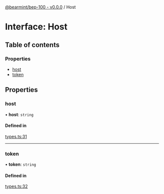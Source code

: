 [@bearmint/bep-100 - v0.0.0](../README.md) / Host

# Interface: Host

## Table of contents

### Properties

- [host](Host.md#host)
- [token](Host.md#token)

## Properties

### host

• **host**: `string`

#### Defined in

[types.ts:31](https://github.com/bearmint/bearmint/blob/main/packages/bep-100/source/types.ts#L31)

___

### token

• **token**: `string`

#### Defined in

[types.ts:32](https://github.com/bearmint/bearmint/blob/main/packages/bep-100/source/types.ts#L32)

